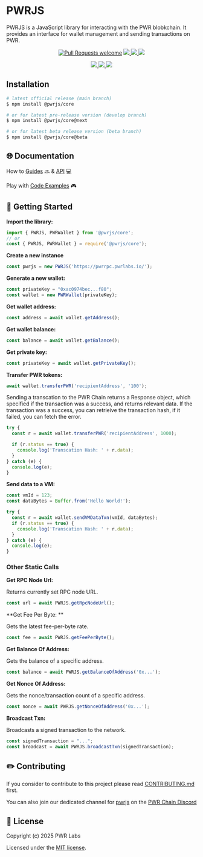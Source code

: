 # PWRJS

PWRJS is a JavaScript library for interacting with the PWR blobkchain. It provides an interface for wallet management and sending transactions on PWR.

<div align="center">
<!-- markdownlint-restore -->

[![Pull Requests welcome](https://img.shields.io/badge/PRs-welcome-ff69b4.svg?style=flat-square)](https://github.com/pwrlabs/pwrjs/issues?q=is%3Aissue+is%3Aopen+label%3A%22help+wanted%22)
<a href="https://www.npmjs.com/package/@pwrjs/core">
  <img src='https://img.shields.io/npm/v/@pwrjs/core' />
</a>
<a href="https://www.npmjs.com/package/@pwrjs/core">
  <img src='https://img.shields.io/npm/dt/@pwrjs/core?color=blueviolet' />
</a>
<a href="https://github.com/pwrlabs/pwrjs/blob/main/LICENSE/">
  <img src="https://img.shields.io/badge/license-MIT-black">
</a>
<!-- <a href="https://github.com/pwrlabs/pwrjs/stargazers">
  <img src='https://img.shields.io/github/stars/pwrlabs/pwrjs?color=yellow' />
</a> -->
<a href="https://pwrlabs.io/">
  <img src="https://img.shields.io/badge/powered_by-PWR Chain-navy">
</a>
<a href="https://www.youtube.com/@pwrlabs">
  <img src="https://img.shields.io/badge/Community%20calls-Youtube-red?logo=youtube"/>
</a>
<a href="https://twitter.com/pwrlabs">
  <img src="https://img.shields.io/twitter/follow/pwrlabs?style=social"/>
</a>

</div>

## Installation

```bash
# latest official release (main branch)
$ npm install @pwrjs/core

# or for latest pre-release version (develop branch)
$ npm install @pwrjs/core@next

# or for latest beta release version (beta branch)
$ npm install @pwrjs/core@beta
```

## 🌐 Documentation

How to [Guides](https://pwrlabs.io) 🔜 & [API](https://pwrlabs.io) 💻

Play with [Code Examples](https://github.com/keep-pwr-strong/pwr-examples/) 🎮

## 💫 Getting Started

**Import the library:**

```ts
import { PWRJS, PWRWallet } from '@pwrjs/core';
// or
const { PWRJS, PWRWallet } = require('@pwrjs/core');
```

**Create a new instance**

```ts
const pwrjs = new PWRJS('https://pwrrpc.pwrlabs.io/');
```

**Generate a new wallet:**

```ts
const privateKey = "0xac0974bec...f80";
const wallet = new PWRWallet(privateKey);
```

**Get wallet address:**

```ts
const address = await wallet.getAddress();
```

**Get wallet balance:**

```ts
const balance = await wallet.getBalance();
```

**Get private key:**

```ts
const privateKey = await wallet.getPrivateKey();
```

**Transfer PWR tokens:**

```ts
await wallet.transferPWR('recipientAddress', '100');
```

Sending a transcation to the PWR Chain returns a Response object, which specified if the transaction was a success, and returns relevant data.
If the transaction was a success, you can retrieive the transaction hash, if it failed, you can fetch the error.

```ts
try {
  const r = await wallet.transferPWR('recipientAddress', 1000);

  if (r.status == true) {
    console.log('Transcation Hash: ' + r.data);
  }
} catch (e) {
  console.log(e);
}
```

**Send data to a VM:**

```ts
const vmId = 123;
const dataBytes = Buffer.from('Hello World!');

try {
  const r = await wallet.sendVMDataTxn(vmId, dataBytes);
  if (r.status == true) {
    console.log('Transcation Hash: ' + r.data);
  }
} catch (e) {
  console.log(e);
}
```

### Other Static Calls

**Get RPC Node Url:**

Returns currently set RPC node URL.

```ts
const url = await PWRJS.getRpcNodeUrl();
```

**Get Fee Per Byte: **

Gets the latest fee-per-byte rate.

```ts
const fee = await PWRJS.getFeePerByte();
```

**Get Balance Of Address:**

Gets the balance of a specific address.

```ts
const balance = await PWRJS.getBalanceOfAddress('0x...');
```

**Get Nonce Of Address:**

Gets the nonce/transaction count of a specific address.

```ts
const nonce = await PWRJS.getNonceOfAddress('0x...');
```

**Broadcast Txn:**

Broadcasts a signed transaction to the network.

```ts
const signedTransaction = "...";
const broadcast = await PWRJS.broadcastTxn(signedTransaction);
```

## ✏️ Contributing

If you consider to contribute to this project please read [CONTRIBUTING.md](https://github.com/pwrlabs/pwrjs/blob/main/CONTRIBUTING.md) first.

You can also join our dedicated channel for [pwrjs](https://discord.com/channels/793094838509764618/927918707613786162) on the [PWR Chain Discord](https://discord.com/invite/YgsdxEx3)

## 📜 License

Copyright (c) 2025 PWR Labs

Licensed under the [MIT license](https://github.com/pwrlabs/pwrjs/blob/main/LICENSE).
